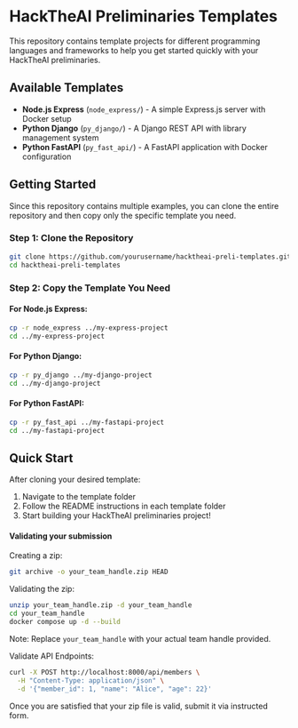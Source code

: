 # HackTheAI Preliminaries Templates

This repository contains template projects for different programming languages and frameworks to help you get started quickly with your HackTheAI preliminaries.

## Available Templates

- **Node.js Express** (`node_express/`) - A simple Express.js server with Docker setup
- **Python Django** (`py_django/`) - A Django REST API with library management system
- **Python FastAPI** (`py_fast_api/`) - A FastAPI application with Docker configuration

## Getting Started

Since this repository contains multiple examples, you can clone the entire repository and then copy only the specific template you need.

### Step 1: Clone the Repository

```bash
git clone https://github.com/yourusername/hacktheai-preli-templates.git
cd hacktheai-preli-templates
```

### Step 2: Copy the Template You Need

#### For Node.js Express:
```bash
cp -r node_express ../my-express-project
cd ../my-express-project
```

#### For Python Django:
```bash
cp -r py_django ../my-django-project
cd ../my-django-project
```

#### For Python FastAPI:
```bash
cp -r py_fast_api ../my-fastapi-project
cd ../my-fastapi-project
```

## Quick Start

After cloning your desired template:

1. Navigate to the template folder
2. Follow the README instructions in each template folder
3. Start building your HackTheAI preliminaries project!

#### Validating your submission

Creating a zip:
```bash
git archive -o your_team_handle.zip HEAD
```

Validating the zip:
```bash
unzip your_team_handle.zip -d your_team_handle
cd your_team_handle
docker compose up -d --build
```
Note: Replace `your_team_handle` with your actual team handle provided.

Validate API Endpoints:
```bash
curl -X POST http://localhost:8000/api/members \
  -H "Content-Type: application/json" \
  -d '{"member_id": 1, "name": "Alice", "age": 22}'
```

Once you are satisfied that your zip file is valid, submit it via instructed form. 